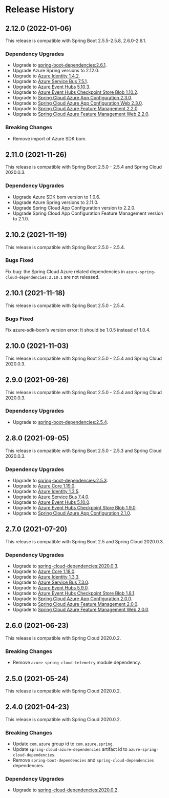 # Release History

## 2.12.0 (2022-01-06)
This release is compatible with Spring Boot 2.5.5-2.5.8, 2.6.0-2.6.1.

### Dependency Upgrades
- Upgrade to [spring-boot-dependencies:2.6.1](https://repo1.maven.org/maven2/org/springframework/boot/spring-boot-dependencies/2.6.1/spring-boot-dependencies-2.6.1.pom).
- Upgrade Azure Spring versions to 2.12.0.
- Upgrade to [Azure Identity 1.4.2](https://github.com/Azure/azure-sdk-for-java/blob/main/sdk/identity/azure-identity/CHANGELOG.md#142-2021-11-24).
- Upgrade to [Azure Service Bus 7.5.1](https://github.com/Azure/azure-sdk-for-java/blob/main/sdk/servicebus/azure-messaging-servicebus/CHANGELOG.md#751-2021-12-08).
- Upgrade to [Azure Event Hubs 5.10.3](https://github.com/Azure/azure-sdk-for-java/blob/main/sdk/eventhubs/azure-messaging-eventhubs/CHANGELOG.md#5103-2021-11-16).
- Upgrade to [Azure Event Hubs Checkpoint Store Blob 1.10.2](https://github.com/Azure/azure-sdk-for-java/blob/main/sdk/eventhubs/azure-messaging-eventhubs-checkpointstore-blob/CHANGELOG.md#1102-2021-11-16).
- Upgrade to [Spring Cloud Azure App Configuration 2.3.0](https://github.com/Azure/azure-sdk-for-java/blob/main/sdk/appconfiguration/azure-spring-cloud-appconfiguration-config/CHANGELOG.md).
- Upgrade to [Spring Cloud Azure App Configuration Web 2.3.0](https://github.com/Azure/azure-sdk-for-java/blob/main/sdk/appconfiguration/azure-spring-cloud-appconfiguration-config-web/CHANGELOG.md).
- Upgrade to [Spring Cloud Azure Feature Management 2.2.0](https://github.com/Azure/azure-sdk-for-java/blob/main/sdk/appconfiguration/azure-spring-cloud-feature-management/CHANGELOG.md).
- Upgrade to [Spring Cloud Azure Feature Management Web 2.2.0](https://github.com/Azure/azure-sdk-for-java/blob/main/sdk/appconfiguration/azure-spring-cloud-feature-management-web/CHANGELOG.md).
### Breaking Changes
- Remove import of Azure SDK bom.

## 2.11.0 (2021-11-26)
This release is compatible with Spring Boot 2.5.0 - 2.5.4 and Spring Cloud 2020.0.3.

### Dependency Upgrades
- Upgrade Azure SDK bom version to 1.0.6.
- Upgrade Azure Spring versions to 2.11.0.
- Upgrade Spring Cloud App Configuration version to 2.2.0.
- Upgrade Spring Cloud App Configuration Feature Management version to 2.1.0.

## 2.10.2 (2021-11-19)
This release is compatible with Spring Boot 2.5.0 - 2.5.4.

### Bugs Fixed
Fix bug: the Spring Cloud Azure related dependencies in `azure-spring-cloud-dependencies:2.10.1` are not released.

## 2.10.1 (2021-11-18)
This release is compatible with Spring Boot 2.5.0 - 2.5.4.

### Bugs Fixed
Fix azure-sdk-bom's version error: It should be 1.0.5 instead of 1.0.4.

## 2.10.0 (2021-11-03)
This release is compatible with Spring Boot 2.5.0 - 2.5.4 and Spring Cloud 2020.0.3.

## 2.9.0 (2021-09-26)
This release is compatible with Spring Boot 2.5.0 - 2.5.4 and Spring Cloud 2020.0.3.
### Dependency Upgrades
- Upgrade to [spring-boot-dependencies:2.5.4](https://repo.maven.apache.org/maven2/org/springframework/boot/spring-boot-dependencies/2.5.4/spring-boot-dependencies-2.5.4.pom).

## 2.8.0 (2021-09-05)
This release is compatible with Spring Boot 2.5.0 - 2.5.3 and Spring Cloud 2020.0.3.
### Dependency Upgrades
- Upgrade to [spring-boot-dependencies:2.5.3](https://repo.maven.apache.org/maven2/org/springframework/boot/spring-boot-dependencies/2.5.3/spring-boot-dependencies-2.5.3.pom).
- Upgrade to [Azure Core 1.19.0](https://github.com/Azure/azure-sdk-for-java/blob/main/sdk/core/azure-core/CHANGELOG.md#1190-2021-08-06).
- Upgrade to [Azure Identity 1.3.5](https://github.com/Azure/azure-sdk-for-java/blob/main/sdk/identity/azure-identity/CHANGELOG.md).
- Upgrade to [Azure Service Bus 7.4.0](https://github.com/Azure/azure-sdk-for-java/blob/main/sdk/servicebus/azure-messaging-servicebus/CHANGELOG.md#740-2021-08-20).
- Upgrade to [Azure Event Hubs 5.10.0](https://github.com/Azure/azure-sdk-for-java/blob/main/sdk/eventhubs/azure-messaging-eventhubs/CHANGELOG.md#5100-2021-08-19).
- Upgrade to [Azure Event Hubs Checkpoint Store Blob 1.9.0](https://github.com/Azure/azure-sdk-for-java/blob/main/sdk/eventhubs/azure-messaging-eventhubs-checkpointstore-blob/CHANGELOG.md#190-2021-08-19).
- Upgrade to [Spring Cloud Azure App Configuration 2.1.0](https://github.com/Azure/azure-sdk-for-java/blob/main/sdk/appconfiguration/azure-spring-cloud-appconfiguration-config/CHANGELOG.md).

## 2.7.0 (2021-07-20)
This release is compatible with Spring Boot 2.5 and Spring Cloud 2020.0.3.
### Dependency Upgrades
- Upgrade to [spring-cloud-dependencies:2020.0.3](https://repo.maven.apache.org/maven2/org/springframework/cloud/spring-cloud-dependencies/2020.0.3/spring-cloud-dependencies-2020.0.3.pom).
- Upgrade to [Azure Core 1.18.0](https://github.com/Azure/azure-sdk-for-java/blob/main/sdk/core/azure-core/CHANGELOG.md#1180-2021-07-01).
- Upgrade to [Azure Identity 1.3.3](https://github.com/Azure/azure-sdk-for-java/blob/main/sdk/identity/azure-identity/CHANGELOG.md).
- Upgrade to [Azure Service Bus 7.3.0](https://github.com/Azure/azure-sdk-for-java/blob/main/sdk/servicebus/azure-messaging-servicebus/CHANGELOG.md#730-2021-07-08).
- Upgrade to [Azure Event Hubs 5.9.0](https://github.com/Azure/azure-sdk-for-java/blob/main/sdk/eventhubs/azure-messaging-eventhubs/CHANGELOG.md#590-2021-07-09).
- Upgrade to [Azure Event Hubs Checkpoint Store Blob 1.8.1](https://github.com/Azure/azure-sdk-for-java/blob/main/sdk/eventhubs/azure-messaging-eventhubs-checkpointstore-blob/CHANGELOG.md#181-2021-07-09).  
- Upgrade to [Spring Cloud Azure App Configuration 2.0.0](https://github.com/Azure/azure-sdk-for-java/blob/main/sdk/appconfiguration/azure-spring-cloud-appconfiguration-config/CHANGELOG.md).
- Upgrade to [Spring Cloud Azure Feature Management 2.0.0](https://github.com/Azure/azure-sdk-for-java/blob/main/sdk/appconfiguration/azure-spring-cloud-feature-management/CHANGELOG.md#200-2021-06-21).
- Upgrade to [Spring Cloud Azure Feature Management Web 2.0.0](https://github.com/Azure/azure-sdk-for-java/blob/main/sdk/appconfiguration/azure-spring-cloud-feature-management-web/CHANGELOG.md#200-2021-06-21).

## 2.6.0 (2021-06-23)
This release is compatible with Spring Cloud 2020.0.2. 
### Breaking Changes
- Remove `azure-spring-cloud-telemetry` module dependency.

## 2.5.0 (2021-05-24)
This release is compatible with Spring Cloud 2020.0.2. 

## 2.4.0 (2021-04-23)
This release is compatible with Spring Cloud 2020.0.2. 

### Breaking Changes
- Update `com.azure` group id to `com.azure.spring`.
- Update `spring-cloud-azure-dependencies` artifact id to `azure-spring-cloud-dependencies`.
- Remove `spring-boot-dependencies` and `spring-cloud-dependencies` dependencies.

### Dependency Upgrades
- Upgrade to [spring-cloud-dependencies:2020.0.2](https://repo.maven.apache.org/maven2/org/springframework/cloud/spring-cloud-dependencies/2020.0.2/spring-cloud-dependencies-2020.0.2.pom).
